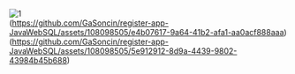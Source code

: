 ![1](https://github.com/GaSoncin/register-app-JavaWebSQL/assets/108098505/56654af5-08e9-4ec1-ad64-e9ef8c0be86d)
 <br>
(https://github.com/GaSoncin/register-app-JavaWebSQL/assets/108098505/e4b07617-9a64-41b2-afa1-aa0acf888aaa) <br>
(https://github.com/GaSoncin/register-app-JavaWebSQL/assets/108098505/5e912912-8d9a-4439-9802-43984b45b688)
